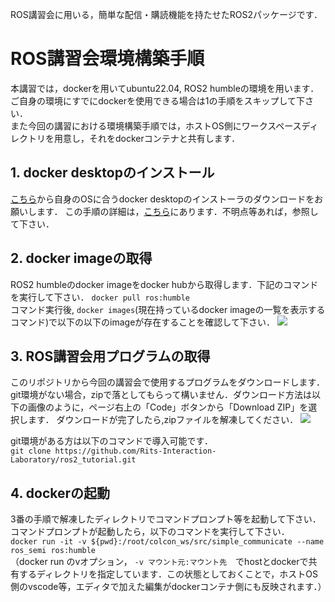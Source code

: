 ROS講習会に用いる，簡単な配信・購読機能を持たせたROS2パッケージです．

# ROS講習会環境構築手順
本講習では，dockerを用いてubuntu22.04, ROS2 humbleの環境を用います．
ご自身の環境にすでにdockerを使用できる場合は1の手順をスキップして下さい．<br>
また今回の講習における環境構築手順では，ホストOS側にワークスペースディレクトリを用意し，それをdockerコンテナと共有します．

## 1. docker desktopのインストール
[こちら](https://www.docker.com/products/docker-desktop/)から自身のOSに合うdocker desktopのインストーラのダウンロードをお願いします．
この手順の詳細は，[こちら]()にあります．不明点等あれば，参照して下さい．
<!--
docker desktopのインストールが完了すると，以下のような画面となります．
この状態で，コマンドプロンプト(windowsの場合)等から `docker` と入力した際に以下のようなサブコマンドが提案される出力を確認できたら，正常にインストールが完了しています．
-->

## 2. docker imageの取得
ROS2 humbleのdocker imageをdocker hubから取得します．下記のコマンドを実行して下さい．
`docker pull ros:humble` <br>
コマンド実行後, `docker images`(現在持っているdocker imageの一覧を表示するコマンド)で以下の以下のimageが存在することを確認して下さい．
![](画像path)

## 3. ROS講習会用プログラムの取得
このリポジトリから今回の講習会で使用するプログラムをダウンロードします．<br>
git環境がない場合，zipで落としてもらって構いません．ダウンロード方法は以下の画像のように，ページ右上の「Code」ボタンから「Download ZIP」を選択します．
ダウンロードが完了したら,zipファイルを解凍してください．
![](画像)

git環境がある方は以下のコマンドで導入可能です．<br>
`git clone https://github.com/Rits-Interaction-Laboratory/ros2_tutorial.git`

## 4. dockerの起動
3番の手順で解凍したディレクトリでコマンドプロンプト等を起動して下さい．<br>
コマンドプロンプトが起動したら，以下のコマンドを実行して下さい．<br>
`docker run -it -v ${pwd}:/root/colcon_ws/src/simple_communicate --name ros_semi ros:humble`<br>
（docker run のvオプション， `-v マウント元:マウント先`　でhostとdockerで共有するディレクトリを指定しています．この状態としておくことで，ホストOS側のvscode等，エディタで加えた編集がdockerコンテナ側にも反映されます．）
